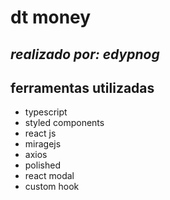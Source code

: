 # dt money
## _realizado por: edypnog_

## ferramentas utilizadas

- typescript
- styled components
- react js
- miragejs
- axios
- polished
- react modal
- custom hook
